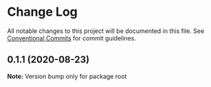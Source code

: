 # Change Log

All notable changes to this project will be documented in this file.
See [Conventional Commits](https://conventionalcommits.org) for commit guidelines.

## 0.1.1 (2020-08-23)

**Note:** Version bump only for package root
